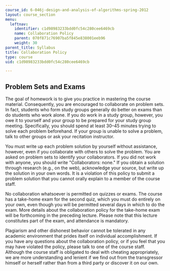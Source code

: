 ```yaml
---
course_id: 6-046j-design-and-analysis-of-algorithms-spring-2012
layout: course_section
menu:
  leftnav:
    identifier: c1d98983233bdd0fc54c280cee6469cb
    name: Collaboration Policy
    parent: 070f871c76907ba5f845e838001eeb96
    weight: 30
parent_title: Syllabus
title: Collaboration Policy
type: course
uid: c1d98983233bdd0fc54c280cee6469cb

---
```


Problem Sets and Exams
----------------------

The goal of homework is to give you practice in mastering the course material. Consequently, you are encouraged to collaborate on problem sets. In fact, students who form study groups generally do better on exams than do students who work alone. If you do work in a study group, however, you owe it to yourself and your group to be prepared for your study group meeting. Specifically, you should spend at least 30–45 minutes trying to solve each problem beforehand. If your group is unable to solve a problem, talk to other groups or ask your recitation instructor.

You must write up each problem solution by yourself without assistance, however, even if you collaborate with others to solve the problem. You are asked on problem sets to identify your collaborators. If you did not work with anyone, you should write "Collaborators: none." If you obtain a solution through research (e.g., on the web), acknowledge your source, but write up the solution in your own words. It is a violation of this policy to submit a problem solution that you cannot orally explain to a member of the course staff.

No collaboration whatsoever is permitted on quizzes or exams. The course has a take-home exam for the second quiz, which you must do entirely on your own, even though you will be permitted several days in which to do the exam. More details about the collaboration policy for the take-home exam will be forthcoming in the preceding lecture. Please note that this lecture constitutes part of the exam, and attendance is mandatory.

Plagiarism and other dishonest behavior cannot be tolerated in any academic environment that prides itself on individual accomplishment. If you have any questions about the collaboration policy, or if you feel that you may have violated the policy, please talk to one of the course staff. Although the course staff is obligated to deal with cheating appropriately, we are more understanding and lenient if we find out from the transgressor himself or herself rather than from a third party or discover it on our own.